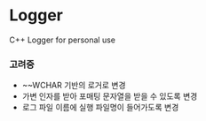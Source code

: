 # Logger
C++ Logger for personal use

### 고려중
* ~~WCHAR 기반의 로거로 변경
* 가변 인자를 받아 포매팅 문자열을 받을 수 있도록 변경
* 로그 파일 이름에 실행 파일명이 들어가도록 변경
